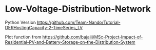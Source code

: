# Low-Voltage-Distribution-Network
Python Version https://github.com/Team-Nando/Tutorial-DERHostingCapacity-2-TimeSeries_LV

Plot function from https://github.com/bajaiii/MSc-Project-Impact-of-Residential-PV-and-Battery-Storage-on-the-Distribution-System
